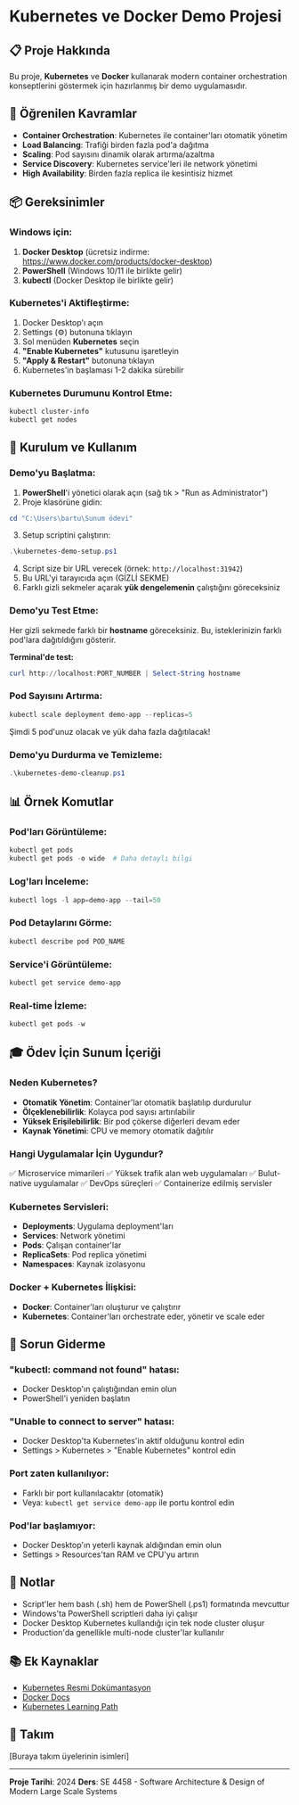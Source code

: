 # Kubernetes ve Docker Demo Projesi

## 📋 Proje Hakkında

Bu proje, **Kubernetes** ve **Docker** kullanarak modern container orchestration konseptlerini göstermek için hazırlanmış bir demo uygulamasıdır.

## 🎯 Öğrenilen Kavramlar

- **Container Orchestration**: Kubernetes ile container'ları otomatik yönetim
- **Load Balancing**: Trafiği birden fazla pod'a dağıtma
- **Scaling**: Pod sayısını dinamik olarak artırma/azaltma
- **Service Discovery**: Kubernetes service'leri ile network yönetimi
- **High Availability**: Birden fazla replica ile kesintisiz hizmet

## 📦 Gereksinimler

### Windows için:
1. **Docker Desktop** (ücretsiz indirme: https://www.docker.com/products/docker-desktop)
2. **PowerShell** (Windows 10/11 ile birlikte gelir)
3. **kubectl** (Docker Desktop ile birlikte gelir)

### Kubernetes'i Aktifleştirme:
1. Docker Desktop'ı açın
2. Settings (⚙️) butonuna tıklayın
3. Sol menüden **Kubernetes** seçin
4. **"Enable Kubernetes"** kutusunu işaretleyin
5. **"Apply & Restart"** butonuna tıklayın
6. Kubernetes'in başlaması 1-2 dakika sürebilir

### Kubernetes Durumunu Kontrol Etme:
```powershell
kubectl cluster-info
kubectl get nodes
```

## 🚀 Kurulum ve Kullanım

### Demo'yu Başlatma:

1. **PowerShell**'i yönetici olarak açın (sağ tık > "Run as Administrator")
2. Proje klasörüne gidin:
```powershell
cd "C:\Users\bartu\Sunum ödevi"
```

3. Setup scriptini çalıştırın:
```powershell
.\kubernetes-demo-setup.ps1
```

4. Script size bir URL verecek (örnek: `http://localhost:31942`)
5. Bu URL'yi tarayıcıda açın (GİZLİ SEKME)
6. Farklı gizli sekmeler açarak **yük dengelemenin** çalıştığını göreceksiniz

### Demo'yu Test Etme:

Her gizli sekmede farklı bir **hostname** göreceksiniz. Bu, isteklerinizin farklı pod'lara dağıtıldığını gösterir.

**Terminal'de test:**
```powershell
curl http://localhost:PORT_NUMBER | Select-String hostname
```

### Pod Sayısını Artırma:

```powershell
kubectl scale deployment demo-app --replicas=5
```

Şimdi 5 pod'unuz olacak ve yük daha fazla dağıtılacak!

### Demo'yu Durdurma ve Temizleme:

```powershell
.\kubernetes-demo-cleanup.ps1
```

## 📊 Örnek Komutlar

### Pod'ları Görüntüleme:
```powershell
kubectl get pods
kubectl get pods -o wide  # Daha detaylı bilgi
```

### Log'ları İnceleme:
```powershell
kubectl logs -l app=demo-app --tail=50
```

### Pod Detaylarını Görme:
```powershell
kubectl describe pod POD_NAME
```

### Service'i Görüntüleme:
```powershell
kubectl get service demo-app
```

### Real-time İzleme:
```powershell
kubectl get pods -w
```

## 🎓 Ödev İçin Sunum İçeriği

### Neden Kubernetes?
- **Otomatik Yönetim**: Container'lar otomatik başlatılıp durdurulur
- **Ölçeklenebilirlik**: Kolayca pod sayısı artırılabilir
- **Yüksek Erişilebilirlik**: Bir pod çökerse diğerleri devam eder
- **Kaynak Yönetimi**: CPU ve memory otomatik dağıtılır

### Hangi Uygulamalar İçin Uygundur?
✅ Microservice mimarileri
✅ Yüksek trafik alan web uygulamaları
✅ Bulut-native uygulamalar
✅ DevOps süreçleri
✅ Containerize edilmiş servisler

### Kubernetes Servisleri:
- **Deployments**: Uygulama deployment'ları
- **Services**: Network yönetimi
- **Pods**: Çalışan container'lar
- **ReplicaSets**: Pod replica yönetimi
- **Namespaces**: Kaynak izolasyonu

### Docker + Kubernetes İlişkisi:
- **Docker**: Container'ları oluşturur ve çalıştırır
- **Kubernetes**: Container'ları orchestrate eder, yönetir ve scale eder

## 🐛 Sorun Giderme

### "kubectl: command not found" hatası:
- Docker Desktop'ın çalıştığından emin olun
- PowerShell'i yeniden başlatın

### "Unable to connect to server" hatası:
- Docker Desktop'ta Kubernetes'in aktif olduğunu kontrol edin
- Settings > Kubernetes > "Enable Kubernetes" kontrol edin

### Port zaten kullanılıyor:
- Farklı bir port kullanılacaktır (otomatik)
- Veya: `kubectl get service demo-app` ile portu kontrol edin

### Pod'lar başlamıyor:
- Docker Desktop'ın yeterli kaynak aldığından emin olun
- Settings > Resources'tan RAM ve CPU'yu artırın

## 📝 Notlar

- Script'ler hem bash (.sh) hem de PowerShell (.ps1) formatında mevcuttur
- Windows'ta PowerShell scriptleri daha iyi çalışır
- Docker Desktop Kubernetes kullandığı için tek node cluster oluşur
- Production'da genellikle multi-node cluster'lar kullanılır

## 📚 Ek Kaynaklar

- [Kubernetes Resmi Dokümantasyon](https://kubernetes.io/docs/)
- [Docker Docs](https://docs.docker.com/)
- [Kubernetes Learning Path](https://kubernetes.io/docs/tutorials/)

## 👥 Takım

[Buraya takım üyelerinin isimleri]

---
**Proje Tarihi**: 2024
**Ders**: SE 4458 - Software Architecture & Design of Modern Large Scale Systems
